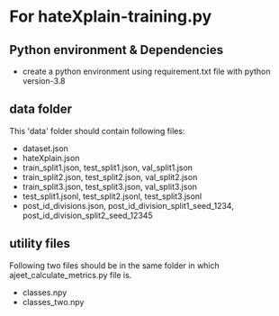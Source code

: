 # For hateXplain-training.py




## Python environment & Dependencies
* create a python environment using requirement.txt file with python version-3.8 


## data folder
This 'data' folder should contain following files:
* dataset.json
* hateXplain.json
* train_split1.json, test_split1.json, val_split1.json
* train_split2.json, test_split2.json, val_split2.json
* train_split3.json, test_split3.json, val_split3.json
* test_split1.jsonl, test_split2.jsonl, test_split3.jsonl
* post_id_divisions.json, post_id_division_split1_seed_1234,  post_id_division_split2_seed_12345

## utility files
Following two files should be in the same folder in which ajeet_calculate_metrics.py file is.
* classes.npy
* classes_two.npy





